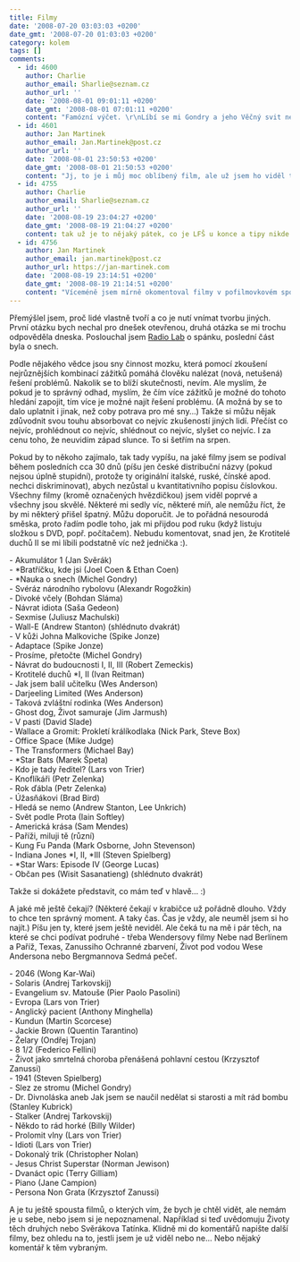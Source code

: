 ```yaml
---
title: Filmy
date: '2008-07-20 03:03:03 +0200'
date_gmt: '2008-07-20 01:03:03 +0200'
category: kolem
tags: []
comments:
  - id: 4600
    author: Charlie
    author_email: Sharlie@seznam.cz
    author_url: ''
    date: '2008-08-01 09:01:11 +0200'
    date_gmt: '2008-08-01 07:01:11 +0200'
    content: "Famózní výčet. \r\nLíbí se mi Gondry a jeho Věčný svit neposkvrněné mysli (v tom seznamu jsem ho postrádala). Stojí za to, zařadit ho do seznamu."
  - id: 4601
    author: Jan Martinek
    author_email: Jan.Martinek@post.cz
    author_url: ''
    date: '2008-08-01 23:50:53 +0200'
    date_gmt: '2008-08-01 21:50:53 +0200'
    content: "Jj, to je i můj moc oblíbený film, ale už jsem ho viděl tolikrát, že se nedostal do červencového výběru :) Ale mám raděj Nauku o snech.  \r\n\r\nA s doporučením nenapsaného Gondryho filmu bych ještě přidal Andersonův Život pod vodou se Stevem Zissou, pro mě asi nejúžasnější film mého letošního roku. Ale tenhle režisér ne každému sedne. \r\n\r\nA potom, co jsem dneska konečně zkoukl krásného Venkovského učitele, tak určitě brzy mrknu i na Štěstí (režisér Bohdan Sláma, v seznamu výše byly jeho Divoké včely).  \r\n\r\nA zdravím z LFŠ, pak určitě dám tipy, zatím jsem tu pořád nepotkal špatný film, snad to není mými nízkými nároky :) akorát nevím, nakolik budou sehnatelné...\r\n\r\nMějte se krásně :)"
  - id: 4755
    author: Charlie
    author_email: Sharlie@seznam.cz
    author_url: ''
    date: '2008-08-19 23:04:27 +0200'
    date_gmt: '2008-08-19 21:04:27 +0200'
    content: tak už je to nějaký pátek, co je LFŠ u konce a tipy nikde. od kamarádky jsem slyšela, že Sirotčinec byl fajn, až teda na překvapivě nepřekvapivý konec.
  - id: 4756
    author: Jan Martinek
    author_email: jan.martinek@post.cz
    author_url: https://jan-martinek.com
    date: '2008-08-19 23:14:51 +0200'
    date_gmt: '2008-08-19 21:14:51 +0200'
    content: "Víceméně jsem mírně okomentoval filmy v pofilmovkovém spotu https://podnebi.jan-martinek.com/?p=761\r\n\r\nNevyzdvihl jsem tam snad jen Venkovského učitele, který byl opravdu krásný. Ale celý ten seznam je možné brát jako doporučení, snad až na ty dva novější Čaroděje ze země Oz, to jsou koniny, spíš pro půlnoční projekci. Starý Čaroděj ze země Oz z roku 39, Sliby, Soukromé a další izraelsko/palestinské filmy, filmy Julio Medema, Kapela přijela, Slepé lásky (krásný slovenský dokument o nevidomých partnerských dvojicích), Jakubiskovy filmy, filmy Bély Tarra. Opravdu všechny věci, které jsem navštívil, byly skvělé a doporučuju.\r\n\r\nSirotčinec jsem neviděl, nejsem moc a horory. Je to na mě moc hrr v lekacích scénách a moc dlouhodobě působící v psychologizujících hororových scénách. Ale kolegové říkali, že to bylo dobré a dobře děsivé."
---
```

<p>Přemýšlel jsem, proč lidé vlastně tvoří a co je nutí vnímat tvorbu jiných. První otázku bych nechal pro dnešek otevřenou, druhá otázka se mi trochu odpověděla dneska. Poslouchal jsem <a href="https://www.wnyc.org/shows/radiolab/">Radio Lab</a> o spánku, poslední část byla o snech. </p>
<p>Podle nějakého vědce jsou sny činnost mozku, která pomocí zkoušení nejrůznějších kombinací zážitků pomáhá člověku nalézat (nová, netušená) řešení problémů. Nakolik se to blíží skutečnosti, nevím. Ale myslím, že pokud je to správný odhad, myslím, že čím více zážitků je možné do tohoto hledání zapojit, tím více je možné najít řešení problému. (A možná by se to dalo uplatnit i jinak, než coby potrava pro mé sny...) Takže si můžu nějak zdůvodnit svou touhu absorbovat co nejvíc zkušeností jiných lidí. Přečíst co nejvíc, prohlédnout co nejvíc, shlédnout co nejvíc, slyšet co nejvíc. I za cenu toho, že neuvidím západ slunce. To si šetřím na srpen.</p>
<p>Pokud by to někoho zajímalo, tak tady vypíšu, na jaké filmy jsem se podíval během posledních cca 30 dnů (píšu jen české distribuční názvy (pokud nejsou úplně stupidní), protože ty originální italské, ruské, čínské apod. nechci diskriminovat), abych nezůstal u kvantitativního popisu číslovkou. Všechny filmy (kromě označených hvězdičkou) jsem viděl poprvé a všechny jsou skvělé. Některé mi sedly víc, některé míň, ale nemůžu říct, že by mi některý přišel špatný. Můžu doporučit. Je to pořádná nesourodá směska, proto řadím podle toho, jak mi přijdou pod ruku (když listuju složkou s DVD, popř. počítačem). Nebudu komentovat, snad jen, že Krotitelé duchů II se mi líbili podstatně víc než jednička :).</p>
<p>- Akumulátor 1 (Jan Svěrák)<br />
- *Bratříčku, kde jsi (Joel Coen & Ethan Coen)<br />
- *Nauka o snech (Michel Gondry)<br />
- Svéráz národního rybolovu (Alexandr Rogožkin)<br />
- Divoké včely (Bohdan Sláma)<br />
- Návrat idiota (Saša Gedeon)<br />
- Sexmise (Juliusz Machulski)<br />
- Wall-E (Andrew Stanton) (shlédnuto dvakrát)<br />
- V kůži Johna Malkoviche (Spike Jonze)<br />
- Adaptace (Spike Jonze)<br />
- Prosíme, přetočte (Michel Gondry)<br />
- Návrat do budoucnosti I, II, III (Robert Zemeckis)<br />
- Krotitelé duchů *I, II (Ivan Reitman)<br />
- Jak jsem balil učitelku (Wes Anderson)<br />
- Darjeeling Limited (Wes Anderson)<br />
- Taková zvláštní rodinka (Wes Anderson)<br />
- Ghost dog, Život samuraje (Jim Jarmush)<br />
- V pasti (David Slade)<br />
- Wallace a Gromit: Prokletí králíkodlaka (Nick Park, Steve Box)<br />
- Office Space (Mike Judge)<br />
- The Transformers (Michael Bay)<br />
- *Star Bats (Marek Špeta)<br />
- Kdo je tady ředitel? (Lars von Trier)<br />
- Knoflíkáři (Petr Zelenka)<br />
- Rok ďábla (Petr Zelenka)<br />
- Úžasňákovi (Brad Bird)<br />
- Hledá se nemo (Andrew Stanton, Lee Unkrich)<br />
- Svět podle Prota (Iain Softley)<br />
- Americká krása (Sam Mendes)<br />
- Paříži, miluji tě (různí)<br />
- Kung Fu Panda (Mark Osborne, John Stevenson)<br />
- Indiana Jones *I, II, *III (Steven Spielberg)<br />
- *Star Wars: Episode IV (George Lucas)<br />
- Občan pes (Wisit Sasanatieng) (shlédnuto dvakrát)</p>
<p>Takže si dokážete představit, co mám teď v hlavě... :)</p>
<p>A jaké mě ještě čekají? (Některé čekají v krabičce už pořádně dlouho. Vždy to chce ten správný moment. A taky čas. Čas je vždy, ale neuměl jsem si ho najít.) Píšu jen ty, které jsem ještě neviděl. Ale čeká tu na mě i pár těch, na které se chci podívat podruhé - třeba Wendersovy filmy Nebe nad Berlínem a Paříž, Texas, Zanussiho Ochranné zbarvení, Život pod vodou Wese Andersona nebo Bergmannova Sedmá pečeť.</p>
<p>- 2046 (Wong Kar-Wai)<br />
- Solaris (Andrej Tarkovskij)<br />
- Evangelium sv. Matouše (Pier Paolo Pasolini)<br />
- Evropa (Lars von Trier)<br />
- Anglický pacient (Anthony Minghella)<br />
- Kundun (Martin Scorcese)<br />
- Jackie Brown (Quentin Tarantino)<br />
- Želary (Ondřej Trojan)<br />
- 8 1/2 (Federico Fellini)<br />
- Život jako smrtelná choroba přenášená pohlavní cestou (Krzysztof Zanussi)<br />
- 1941 (Steven Spielberg)<br />
- Slez ze stromu (Michel Gondry)<br />
- Dr. Divnoláska aneb Jak jsem se naučil nedělat si starosti a mít rád bombu (Stanley Kubrick)<br />
- Stalker (Andrej Tarkovskij)<br />
- Někdo to rád horké (Billy Wilder)<br />
- Prolomit vlny (Lars von Trier)<br />
- Idioti (Lars von Trier)<br />
- Dokonalý trik (Christopher Nolan)<br />
- Jesus Christ Superstar (Norman Jewison)<br />
- Dvanáct opic (Terry Gilliam)<br />
- Piano (Jane Campion)<br />
- Persona Non Grata (Krzysztof Zanussi)</p>
<p>A je tu ještě spousta filmů, o kterých vím, že bych je chtěl vidět, ale nemám je u sebe, nebo jsem si je nepoznamenal. Například si teď uvědomuju Životy těch druhých nebo Svěrákova Tatínka. Klidně mi do komentářů napište další filmy, bez ohledu na to, jestli jsem je už viděl nebo ne... Nebo nějaký komentář k těm vybraným.</p>
